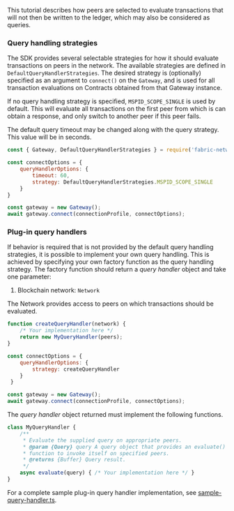 This tutorial describes how peers are selected to evaluate transactions
that will not then be written to the ledger, which may also be considered
as queries.

### Query handling strategies

The SDK provides several selectable strategies for how it should evaluate
transactions on peers in the network. The available strategies are defined
in `DefaultQueryHandlerStrategies`. The desired strategy is (optionally)
specified as an argument to `connect()` on the `Gateway`, and is used for
all transaction evaluations on Contracts obtained from that Gateway
instance.

If no query handling strategy is specified, `MSPID_SCOPE_SINGLE` is used
by default. This will evaluate all transactions on the first peer from
which is can obtain a response, and only switch to another peer if this
peer fails.

The default query timeout may be changed along with the query strategy.
This value will be in seconds.

```javascript
const { Gateway, DefaultQueryHandlerStrategies } = require('fabric-network');

const connectOptions = {
    queryHandlerOptions: {
        timeout: 60,
        strategy: DefaultQueryHandlerStrategies.MSPID_SCOPE_SINGLE
    }
}

const gateway = new Gateway();
await gateway.connect(connectionProfile, connectOptions);
```

### Plug-in query handlers

If behavior is required that is not provided by the default query handling
strategies, it is possible to implement your own query handling. This is
achieved by specifying your own factory function as the query handling
strategy. The factory function should return a *query handler*
object and take one parameter:
1. Blockchain network: `Network`

The Network provides access to peers on which transactions should be
evaluated.

```javascript
function createQueryHandler(network) {
    /* Your implementation here */
    return new MyQueryHandler(peers);
}

const connectOptions = {
    queryHandlerOptions: {
        strategy: createQueryHandler
    }
 }

const gateway = new Gateway();
await gateway.connect(connectionProfile, connectOptions);
```

The *query handler* object returned must implement the following functions.

```javascript
class MyQueryHandler {
	/**
	 * Evaluate the supplied query on appropriate peers.
	 * @param {Query} query A query object that provides an evaluate()
	 * function to invoke itself on specified peers.
	 * @returns {Buffer} Query result.
	 */
    async evaluate(query) { /* Your implementation here */ }
}
```

For a complete sample plug-in query handler implementation, see [sample-query-handler.ts](https://github.com/hyperledger/fabric-sdk-node/blob/release-1.4/test/typescript/integration/network-e2e/sample-query-handler.ts).
